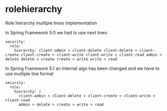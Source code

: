 # rolehierarchy
Role hierarchy multiple trees implementation

In Spring Framework 5.0 we had to use next lines:

~~~
security:
  role:
    hierarchy: client-admin > client-delete client-delete > client-create client-create > client-write client-write > client-read admin > delete delete > create create > write write > read
~~~

In Spring Framework 5.1 an internal algo has been changed and we have to use multiple line format

~~~
security:
  role:
    hierarchy: |
      client-admin > client-delete > client-create > client-write > client-read
      admin > delete > create > write > read
~~~
